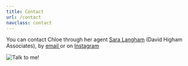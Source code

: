 ```yaml
---
title: Contact
url: /contact
navclass: contact
---
```

You can contact Chloe through her agent [Sara Langham](https://davidhigham.co.uk/agents-dh/sara-langham/) (David Higham Associates), by [email ](mailto:hellochloe@chloebanks.co.uk)or on [Instagram](https://www.instagram.com/chloetellstales/)[](mailto:hellochloe@chloebanks.co.uk)

![Talk to me!](/uploads/chloe-13-web.jpg "chloebanks")